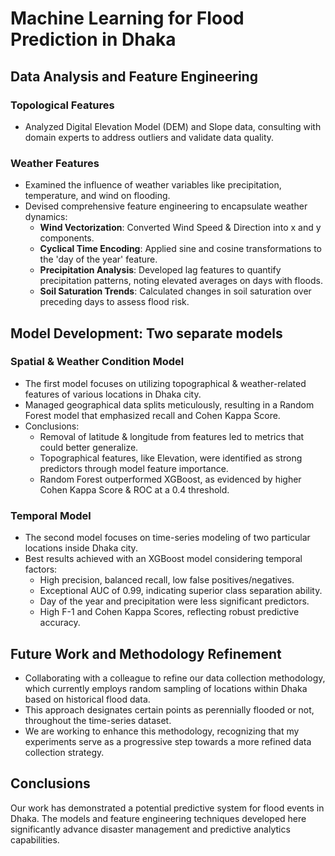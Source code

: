 # Machine Learning for Flood Prediction in Dhaka

## Data Analysis and Feature Engineering

### Topological Features
- Analyzed Digital Elevation Model (DEM) and Slope data, consulting with domain experts to address outliers and validate data quality.

### Weather Features
- Examined the influence of weather variables like precipitation, temperature, and wind on flooding.
- Devised comprehensive feature engineering to encapsulate weather dynamics:
  - **Wind Vectorization**: Converted Wind Speed & Direction into x and y components.
  - **Cyclical Time Encoding**: Applied sine and cosine transformations to the 'day of the year' feature.
  - **Precipitation Analysis**: Developed lag features to quantify precipitation patterns, noting elevated averages on days with floods.
  - **Soil Saturation Trends**: Calculated changes in soil saturation over preceding days to assess flood risk.

## Model Development: Two separate models

### Spatial & Weather Condition Model
- The first model focuses on utilizing topographical & weather-related features of various locations in Dhaka city.
- Managed geographical data splits meticulously, resulting in a Random Forest model that emphasized recall and Cohen Kappa Score.
- Conclusions:
  - Removal of latitude & longitude from features led to metrics that could better generalize.
  - Topographical features, like Elevation, were identified as strong predictors through model feature importance.
  - Random Forest outperformed XGBoost, as evidenced by higher Cohen Kappa Score & ROC at a 0.4 threshold.

### Temporal Model
- The second model focuses on time-series modeling of two particular locations inside Dhaka city. 
- Best results achieved with an XGBoost model considering temporal factors:
  - High precision, balanced recall, low false positives/negatives.
  - Exceptional AUC of 0.99, indicating superior class separation ability.
  - Day of the year and precipitation were less significant predictors.
  - High F-1 and Cohen Kappa Scores, reflecting robust predictive accuracy.

## Future Work and Methodology Refinement
- Collaborating with a colleague to refine our data collection methodology, which currently employs random sampling of locations within Dhaka based on historical flood data.
- This approach designates certain points as perennially flooded or not, throughout the time-series dataset.
- We are working to enhance this methodology, recognizing that my experiments serve as a progressive step towards a more refined data collection strategy.

## Conclusions
Our work has demonstrated a potential predictive system for flood events in Dhaka. The models and feature engineering techniques developed here significantly advance disaster management and predictive analytics capabilities.


